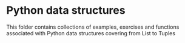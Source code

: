 # Python data structures

This folder contains collections of examples, exercises and functions associated with Python data structures covering from List to Tuples
